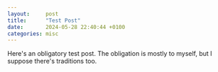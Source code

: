 ```yaml
---
layout:     post
title:      "Test Post"
date:       2024-05-28 22:40:44 +0100
categories: misc
---
```

Here's an obligatory test post. The obligation is mostly to myself, but I suppose there's traditions too.